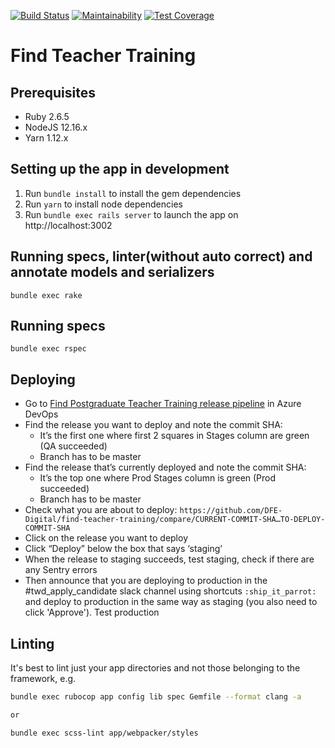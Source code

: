[![Build Status](https://dfe-ssp.visualstudio.com/Become-A-Teacher/_apis/build/status/Find/find-teacher-training?branchName=master)](https://dfe-ssp.visualstudio.com/Become-A-Teacher/_build/latest?definitionId=296&branchName=master)
[![Maintainability](https://api.codeclimate.com/v1/badges/f97679a5f6ddaa3f8981/maintainability)](https://codeclimate.com/github/DFE-Digital/find-teacher-training/maintainability)
[![Test Coverage](https://api.codeclimate.com/v1/badges/f97679a5f6ddaa3f8981/test_coverage)](https://codeclimate.com/github/DFE-Digital/find-teacher-training/test_coverage)

# Find Teacher Training

## Prerequisites

- Ruby 2.6.5
- NodeJS 12.16.x
- Yarn 1.12.x

## Setting up the app in development

1. Run `bundle install` to install the gem dependencies
2. Run `yarn` to install node dependencies
3. Run `bundle exec rails server` to launch the app on http://localhost:3002

## Running specs, linter(without auto correct) and annotate models and serializers

```
bundle exec rake
```

## Running specs

```
bundle exec rspec
```

## Deploying

- Go to [Find Postgraduate Teacher Training release pipeline](https://dfe-ssp.visualstudio.com/Become-A-Teacher/_release?_a=releases&view=mine&definitionId=30) in Azure DevOps
- Find the release you want to deploy and note the commit SHA:
  - It’s the first one where first 2 squares in Stages column are green (QA succeeded)
  - Branch has to be master
- Find the release that’s currently deployed and note the commit SHA:
  - It’s the top one where Prod Stages column is green (Prod succeeded)
  - Branch has to be master
- Check what you are about to deploy: `https://github.com/DFE-Digital/find-teacher-training/compare/CURRENT-COMMIT-SHA…TO-DEPLOY-COMMIT-SHA`
- Click on the release you want to deploy
- Click “Deploy” below the box that says ‘staging’
- When the release to staging succeeds, test staging, check if there are any Sentry errors
- Then announce that you are deploying to production in the #twd_apply_candidate slack channel using shortcuts `:ship_it_parrot:` and deploy to production in the same way as staging (you also need to click 'Approve'). Test production

## Linting

It's best to lint just your app directories and not those belonging to the framework, e.g.

```bash
bundle exec rubocop app config lib spec Gemfile --format clang -a

or

bundle exec scss-lint app/webpacker/styles
```
